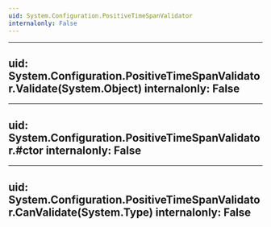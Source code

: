 ```yaml
---
uid: System.Configuration.PositiveTimeSpanValidator
internalonly: False
---
```


---
uid: System.Configuration.PositiveTimeSpanValidator.Validate(System.Object)
internalonly: False
---

---
uid: System.Configuration.PositiveTimeSpanValidator.#ctor
internalonly: False
---

---
uid: System.Configuration.PositiveTimeSpanValidator.CanValidate(System.Type)
internalonly: False
---
